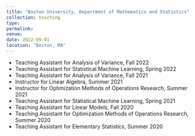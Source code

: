 ```yaml
---
title: "Boston University, Department of Mathematics and Statistics"
collection: teaching
type: 
permalink: 
venue: 
date: 2022-09-01
location: "Boston, MA"
---
```


* Teaching Assistant for Analysis of Variance, Fall 2022
* Teaching Assistant for Statistical Machine Learning, Spring 2022
* Teaching Assistant for Analysis of Variance, Fall 2021
* Instructor for Linear Algebra, Summer 2021
* Instructor for Optimization Methods of Operations Research, Summer 2021
* Teaching Assistant for Statistical Machine Learning, Spring 2021
* Teaching Assistant for Linear Models, Fall 2020
* Teaching Assistant for Optimization Methods of Operations Research, Summer 2020
* Teaching Assistant for Elementary Statistics, Summer 2020
  
